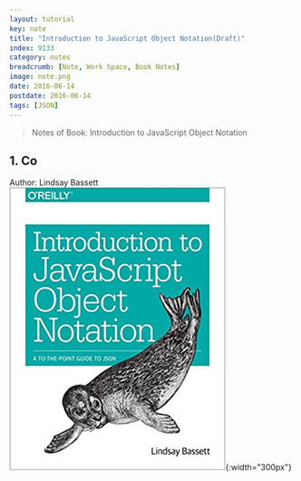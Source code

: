 ```yaml
---
layout: tutorial
key: note
title: "Introduction to JavaScript Object Notation(Draft)"
index: 9133
category: notes
breadcrumb: [Note, Work Space, Book Notes]
image: note.png
date: 2016-06-14
postdate: 2016-06-14
tags: [JSON]
---
```


> Notes of Book: Introduction to JavaScript Object Notation  

## 1. Co

Author: Lindsay Bassett
![image](/public/images/note/9133/cover.jpg){:width="300px"}  
